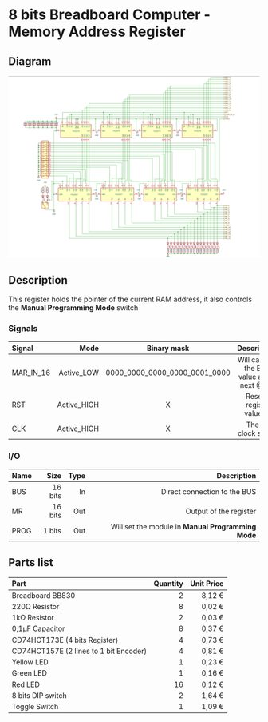 # 8 bits Breadboard Computer - Memory Address Register

## Diagram
<img src="schematics/memory_address_register.png">

## Description
This register holds the pointer of the current RAM address, it also controls the **Manual Programming Mode** switch

### Signals
| Signal    |        Mode |          Binary mask          |                                   Description |
|:----------|------------:|:-----------------------------:|----------------------------------------------:|
| MAR_IN_16 |  Active_LOW | 0000_0000_0000_0000_0001_0000 | Will capture the BUS's value at the next @CLK |
| RST       | Active_HIGH |               X               |               Reset the register's value to 0 |
| CLK       | Active_HIGH |               X               |                         The main clock signal |

### I/O
| Name |    Size | Type |                                         Description |
|:-----|--------:|-----:|----------------------------------------------------:|
| BUS  | 16 bits |   In |                        Direct connection to the BUS |
| MR   | 16 bits |  Out |                              Output of the register |
| PROG |  1 bits |  Out |  Will set the module in **Manual Programming Mode** |

## Parts list
| Part                                   | Quantity | Unit Price |
|:---------------------------------------|---------:|-----------:|
| Breadboard BB830                       |        2 |     8,12 € |
| 220Ω Resistor                          |        8 |     0,02 € |
| 1kΩ Resistor                           |        2 |     0,03 € |
| 0,1µF Capacitor                        |        8 |     0,37 € |
| CD74HCT173E (4 bits Register)          |        4 |     0,73 € |
| CD74HCT157E (2 lines to 1 bit Encoder) |        4 |     0,81 € |
| Yellow LED                             |        1 |     0,23 € |
| Green LED                              |        1 |     0,16 € |
| Red LED                                |       16 |     0,12 € |
| 8 bits DIP switch                      |        2 |     1,64 € |
| Toggle Switch                          |        1 |     1,09 € |
